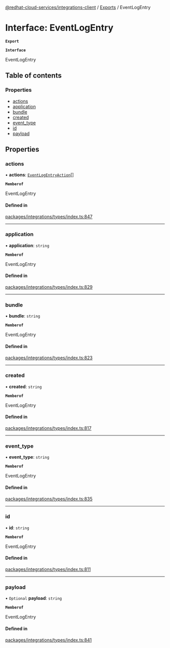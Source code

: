 [@redhat-cloud-services/integrations-client](../README.md) / [Exports](../modules.md) / EventLogEntry

# Interface: EventLogEntry

**`Export`**

**`Interface`**

EventLogEntry

## Table of contents

### Properties

- [actions](EventLogEntry.md#actions)
- [application](EventLogEntry.md#application)
- [bundle](EventLogEntry.md#bundle)
- [created](EventLogEntry.md#created)
- [event\_type](EventLogEntry.md#event_type)
- [id](EventLogEntry.md#id)
- [payload](EventLogEntry.md#payload)

## Properties

### actions

• **actions**: [`EventLogEntryAction`](EventLogEntryAction.md)[]

**`Memberof`**

EventLogEntry

#### Defined in

[packages/integrations/types/index.ts:847](https://github.com/mkholjuraev/javascript-clients/blob/master/packages/integrations/types/index.ts#L847)

___

### application

• **application**: `string`

**`Memberof`**

EventLogEntry

#### Defined in

[packages/integrations/types/index.ts:829](https://github.com/mkholjuraev/javascript-clients/blob/master/packages/integrations/types/index.ts#L829)

___

### bundle

• **bundle**: `string`

**`Memberof`**

EventLogEntry

#### Defined in

[packages/integrations/types/index.ts:823](https://github.com/mkholjuraev/javascript-clients/blob/master/packages/integrations/types/index.ts#L823)

___

### created

• **created**: `string`

**`Memberof`**

EventLogEntry

#### Defined in

[packages/integrations/types/index.ts:817](https://github.com/mkholjuraev/javascript-clients/blob/master/packages/integrations/types/index.ts#L817)

___

### event\_type

• **event\_type**: `string`

**`Memberof`**

EventLogEntry

#### Defined in

[packages/integrations/types/index.ts:835](https://github.com/mkholjuraev/javascript-clients/blob/master/packages/integrations/types/index.ts#L835)

___

### id

• **id**: `string`

**`Memberof`**

EventLogEntry

#### Defined in

[packages/integrations/types/index.ts:811](https://github.com/mkholjuraev/javascript-clients/blob/master/packages/integrations/types/index.ts#L811)

___

### payload

• `Optional` **payload**: `string`

**`Memberof`**

EventLogEntry

#### Defined in

[packages/integrations/types/index.ts:841](https://github.com/mkholjuraev/javascript-clients/blob/master/packages/integrations/types/index.ts#L841)
